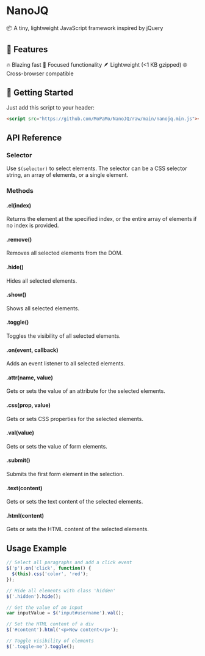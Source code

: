 # NanoJQ

📦 A tiny, lightweight JavaScript framework inspired by jQuery

## 🌟 Features

🔥 Blazing fast
🎯 Focused functionality
🪶 Lightweight (<1 KB gzipped)
🌐 Cross-browser compatible

## 🚀 Getting Started
Just add this script to your header:

```html
<script src="https://github.com/MoPaMo/NanoJQ/raw/main/nanojq.min.js"></script>
```

## API Reference

### Selector

Use `$(selector)` to select elements. The selector can be a CSS selector string, an array of elements, or a single element.

### Methods

#### .el(index)

Returns the element at the specified index, or the entire array of elements if no index is provided.

#### .remove()

Removes all selected elements from the DOM.

#### .hide()

Hides all selected elements.

#### .show()

Shows all selected elements.

#### .toggle()

Toggles the visibility of all selected elements.

#### .on(event, callback)

Adds an event listener to all selected elements.

#### .attr(name, value)

Gets or sets the value of an attribute for the selected elements.

#### .css(prop, value)

Gets or sets CSS properties for the selected elements.

#### .val(value)

Gets or sets the value of form elements.

#### .submit()

Submits the first form element in the selection.

#### .text(content)

Gets or sets the text content of the selected elements.

#### .html(content)

Gets or sets the HTML content of the selected elements.

## Usage Example

```javascript
// Select all paragraphs and add a click event
$('p').on('click', function() {
  $(this).css('color', 'red');
});

// Hide all elements with class 'hidden'
$('.hidden').hide();

// Get the value of an input
var inputValue = $('input#username').val();

// Set the HTML content of a div
$('#content').html('<p>New content</p>');

// Toggle visibility of elements
$('.toggle-me').toggle();
```
